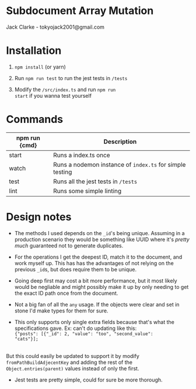 <h1>Subdocument Array Mutation</h1>
<p>Jack Clarke - tokyojack2001@gmail.com</p>

<h1>Installation</h1>

1. <code>npm install</code> (or yarn)

2. Run <code>npm run test</code> to run the jest tests in <code>/tests</code>

3. Modify the <code>/src/index.ts</code> and run <code>npm run start</code> if you wanna test yourself

<h1>Commands</h1>

| npm run {cmd} | Description |
| ----------- | ----------- |
| start       | Runs a index.ts once |
| watch       | Runs a nodemon instance of <code>index.ts</code> for simple testing |
| test        | Runs all the jest tests in <code>/tests</code> |
| lint        | Runs some simple linting |

<h1>Design notes</h1>

- The methods I used depends on the <code>_id</code>'s being unique. Assuming in a production 
  scenario they would be something like UUID where it's <i>pretty much</i> guaranteed not to generate duplicates.

- For the operations I get the deepest ID, match it to the document, and work myself up. This has 
  has the advantages of not relying on the previous <code>_id</code>s, but does require them to be unique.

- Going deep first may cost a bit more performance, but it most likely would be negliable
and might possibly make it up by only needing to get the exact ID path once from the document.

- Not a big fan of all the <code>any</code> usage. If the objects were clear and set in stone
  I'd make types for them for sure.

- This only supports only single extra fields because that's what the specifications gave. Ex: can't do updating like this: <br/>
<code>{"posts": [{"_id": 2, "value": "too", "second_value": "cats"}];</code>
<br/>
But this could easily be updated to support it by modify <code>fromPathBuildAdjecentKey</code> and adding
the rest of the <code>Object.entries(parent)</code> values instead of only the first.

- Jest tests are pretty simple, could for sure be more thorough.
